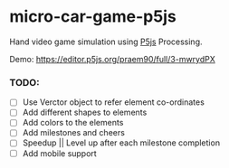 # micro-car-game-p5js
Hand video game simulation using [P5js](https://editor.p5js.org/) Processing. 

Demo: https://editor.p5js.org/praem90/full/3-mwrydPX

### TODO:
- [ ] Use Verctor object to refer element co-ordinates
- [ ] Add different shapes to elements
- [ ] Add colors to the elements
- [ ] Add milestones and cheers
- [ ] Speedup || Level up after each milestone completion
- [ ] Add mobile support
